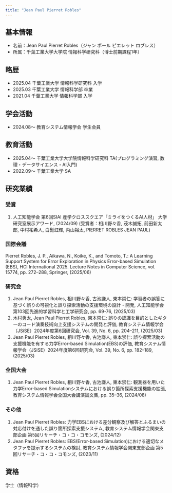 ```yaml
---
title: "Jean Paul Pierret Robles"
---
```


## 基本情報
- 名前：Jean Paul Pierret Robles（ジャン ポール ピエレット ロブレス）
- 所属：千葉工業大学大学院 情報科学研究科（博士前期課程1年）


## 略歴<!-- personal record -->
- 2025.04 千葉工業大学 情報科学研究科 入学
- 2025.03 千葉工業大学 情報科学部 卒業
- 2021.04 千葉工業大学 情報科学部 入学


## 学会活動
- 2024.08〜 教育システム情報学会 学生会員


## 教育活動
- 2025.04～ 千葉工業大学大学院情報科学研究科 TA(プログラミング演習, 数理・データサイエンス・AI入門)
- 2022.09〜 千葉工業大学 SA

## 研究業績

### 受賞<!-- awards --> 
1. 人工知能学会 第6回SIAI 産学クロススクエア「ミライをつくるAI人材」 大学研究室展示アワード, (2024/09) (受賞者：相川野々香, 茂木誠拓, 前田新太郎, 中村祐希人, 白髭虹輝, 内山裕太, PIERRET ROBLES JEAN PAUL)

<!--### 査読付学術論文<!-- Journal papers -->

### 国際会議<!-- International Conference -->
Pierret Robles, J. P., Aikawa, N., Koike, K., and Tomoto, T.: A Learning Support System for Error Exploration in Physics Error-based Simulation (EBS), HCI International 2025. Lecture Notes in Computer Science, vol. 15774, pp. 272–288, Springer, (2025/06)

### 研究会
1. Jean Paul Pierret Robles, 相川野々香, 古池謙人, 東本崇仁: 学習者の誤答に基づく誤りの可視化と誤り探索活動の支援環境の設計・開発, 人工知能学会第103回先進的学習科学と工学研究会, pp. 69-76, (2025/03)
2. 木村勇太, Jean Paul Pierret Robles, 東本崇仁: 誤りの認識を目的としたギターのコード演奏技術向上支援システムの開発と評価, 教育システム情報学会（JSiSE）2024年度第6回研究会, Vol. 39, No. 6, pp. 204–211, (2025/03)
3. Jean Paul Pierret Robles, 相川野々香, 古池謙人, 東本崇仁: 誤り探索活動の支援機能を有する力学Error-based Simulation(EBS)の評価, 教育システム情報学会（JSiSE）2024年度第6回研究会, Vol. 39, No. 6, pp. 182–189, (2025/03)

### 全国大会
1. Jean Paul Pierret Robles, 相川野々香, 古池謙人, 東本崇仁: 観測器を用いた力学Error-based Simulationシステムにおける誤り箇所探索支援機能の拡張, 教育システム情報学会全国大会講演論文集, pp. 35–36, (2024/08)

### その他<!-- others -->
1. Jean Paul Pierret Robles: 力学EBSにおける差分観察及び解答とふるまいの対応付けを通した誤り箇所探索支援システム, 教育システム情報学会関東支部企画 第5回リサーチ・コ・コ・コモンズ, (2024/12)
2. Jean Paul Pierret Robles: EBS(Error-based Simulation)における適切なメタファを提示するシステムの検討, 教育システム情報学会関東支部企画 第5回リサーチ・コ・コ・コモンズ, (2023/11)

<!--## 実践利用-->

## 資格
学士（情報科学）
<!--
- 2023.08 CG-ARTS検定　CGエンジニア検定ベーシック取得
- 2021.09 普通自動車運転免許
-->
